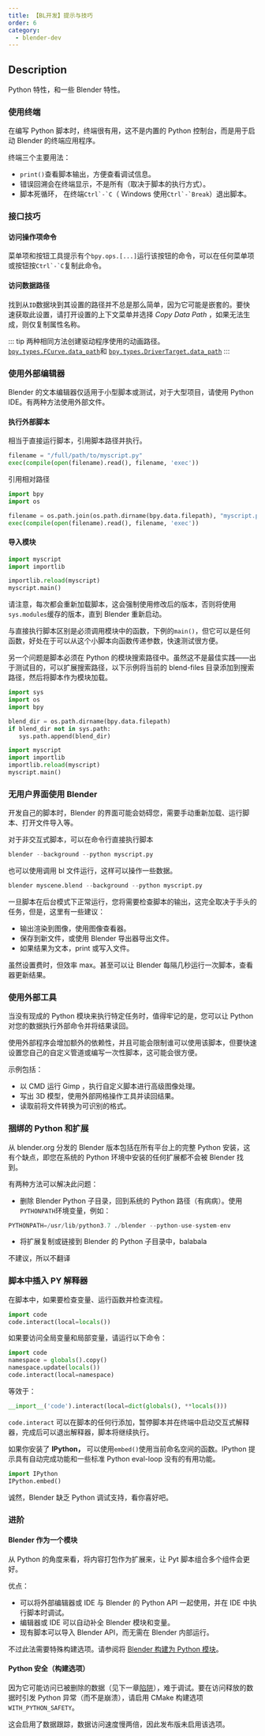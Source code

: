 ```yaml
---
title: 【BL开发】提示与技巧
order: 6
category:
  - blender-dev
---
```


## Description

Python 特性，和一些 Blender 特性。

### 使用终端

在编写 Python 脚本时，终端很有用，这不是内置的 Python 控制台，而是用于启动 Blender 的终端应用程序。

终端三个主要用法：

- `print()`查看脚本输出，方便查看调试信息。
- 错误回溯会在终端显示，不是所有（取决于脚本的执行方式）。
- 脚本死循环， 在终端`` Ctrl`-`C ``（ Windows 使用`` Ctrl`-`Break ``）退出脚本。

### 接口技巧

#### 访问操作项命令

菜单项和按钮工具提示有个`bpy.ops.[...]`运行该按钮的命令，可以在任何菜单项或按钮按`` Ctrl`-`C ``复制此命令。

#### 访问数据路径

找到从`ID`数据块到其设置的路径并不总是那么简单，因为它可能是嵌套的。要快速获取此设置，请打开设置的上下文菜单并选择 _Copy Data Path_
，如果无法生成，则仅复制属性名称。

::: tip
两种相同方法创建驱动程序使用的动画路径。
[`bpy.types.FCurve.data_path`](https://docs.blender.org/api/current/bpy.types.FCurve.html#bpy.types.FCurve.data_path "bpy.types.FCurve.data_path")和
[`bpy.types.DriverTarget.data_path`](https://docs.blender.org/api/current/bpy.types.DriverTarget.html#bpy.types.DriverTarget.data_path "bpy.types.DriverTarget.data_path")
:::

### 使用外部编辑器

Blender 的文本编辑器仅适用于小型脚本或测试，对于大型项目，请使用 Python IDE。有两种方法使用外部文件。

#### 执行外部脚本

相当于直接运行脚本，引用脚本路径并执行。

```python
filename = "/full/path/to/myscript.py"
exec(compile(open(filename).read(), filename, 'exec'))
```

引用相对路径

```python
import bpy
import os

filename = os.path.join(os.path.dirname(bpy.data.filepath), "myscript.py")
exec(compile(open(filename).read(), filename, 'exec'))
```

#### 导入模块

```python
import myscript
import importlib

importlib.reload(myscript)
myscript.main()
```

请注意，每次都会重新加载脚本，这会强制使用修改后的版本，否则将使用`sys.modules`缓存的版本，直到 Blender 重新启动。

与直接执行脚本区别是必须调用模块中的函数，下例的`main()`，但它可以是任何函数，好处在于可以从这个小脚本向函数传递参数，快速测试很方便。

另一个问题是脚本必须在 Python 的模块搜索路径中。虽然这不是最佳实践——出于测试目的，可以扩展搜索路径，以下示例将当前的 blend-files
目录添加到搜索路径，然后将脚本作为模块加载。

```python
import sys
import os
import bpy

blend_dir = os.path.dirname(bpy.data.filepath)
if blend_dir not in sys.path:
   sys.path.append(blend_dir)

import myscript
import importlib
importlib.reload(myscript)
myscript.main()
```

### 无用户界面使用 Blender

开发自己的脚本时，Blender 的界面可能会妨碍您，需要手动重新加载、运行脚本、打开文件导入等。

对于非交互式脚本，可以在命令行直接执行脚本

```python
blender --background --python myscript.py
```

也可以使用调用 bl 文件运行，这样可以操作一些数据。

```python
blender myscene.blend --background --python myscript.py
```

一旦脚本在后台模式下正常运行，您将需要检查脚本的输出，这完全取决于手头的任务，但是，这里有一些建议：

- 输出渲染到图像，使用图像查看器。
- 保存到新文件，或使用 Blender 导出器导出文件。
- 如果结果为文本，print 或写入文件。

虽然设置费时，但效率 max。甚至可以让 Blender 每隔几秒运行一次脚本，查看器更新结果。

### 使用外部工具

当没有现成的 Python 模块来执行特定任务时，值得牢记的是，您可以让 Python 对您的数据执行外部命令并将结果读回。

使用外部程序会增加额外的依赖性，并且可能会限制谁可以使用该脚本，但要快速设置您自己的自定义管道或编写一次性脚本，这可能会很方便。

示例包括：

- 以 CMD 运行 Gimp ，执行自定义脚本进行高级图像处理。
- 写出 3D 模型，使用外部网格操作工具并读回结果。
- 读取前将文件转换为可识别的格式。

### 捆绑的 Python 和扩展

从 blender.org 分发的 Blender 版本包括在所有平台上的完整 Python 安装，这有个缺点，即您在系统的 Python 环境中安装的任何扩展都不会被 Blender 找到。

有两种方法可以解决此问题：

- 删除 Blender Python 子目录，回到系统的 Python 路径（有病病）。使用`PYTHONPATH`环境变量，例如：

```python
PYTHONPATH=/usr/lib/python3.7 ./blender --python-use-system-env

```

- 将扩展复制或链接到 Blender 的 Python 子目录中，balabala

不建议，所以不翻译

### 脚本中插入 PY 解释器

在脚本中，如果要检查变量、运行函数并检查流程。

```python
import code
code.interact(local=locals())
```

如果要访问全局变量和局部变量，请运行以下命令：

```python
import code
namespace = globals().copy()
namespace.update(locals())
code.interact(local=namespace)
```

等效于：

```python
__import__('code').interact(local=dict(globals(), **locals()))

```

`code.interact` 可以在脚本的任何行添加，暂停脚本并在终端中启动交互式解释器，完成后可以退出解释器，脚本将继续执行。

如果你安装了 **IPython，** 可以使用`embed()`使用当前命名空间的函数。IPython 提示具有自动完成功能和一些标准 Python
eval-loop 没有的有用功能。

```python
import IPython
IPython.embed()
```

诚然，Blender 缺乏 Python 调试支持，看你喜好吧。

### 进阶

#### Blender 作为一个模块

从 Python 的角度来看，将内容打包作为扩展来，让 Pyt 脚本组合多个组件会更好。

优点：

- 可以将外部编辑器或 IDE 与 Blender 的 Python API 一起使用，并在 IDE 中执行脚本时调试。
- 编辑器或 IDE 可以自动补全 Blender 模块和变量。
- 现有脚本可以导入 Blender API，而无需在 Blender 内部运行。

不过此法需要特殊构建选项。请参阅将 [Blender 构建为 Python 模块](https://wiki.blender.org/wiki/Building_Blender/Other/BlenderAsPyModule)。

#### Python 安全（构建选项）

因为它可能访问已被删除的数据（见下一章[陷阱](https://docs.blender.org/api/current/info_gotcha.html)），难于调试。要在访问释放的数据时引发 Python 异常（而不是崩溃），请启用 CMake 构建选项`WITH_PYTHON_SAFETY`。

这会启用了数据跟踪，数据访问速度慢两倍，因此发布版未启用该选项。
